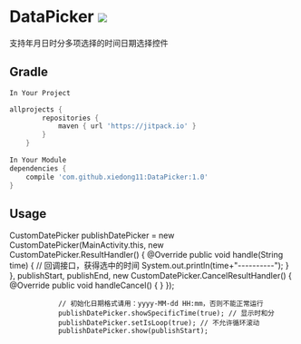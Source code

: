 # DataPicker [![](https://jitpack.io/v/xiedong11/DataPicker.svg)](https://jitpack.io/#xiedong11/DataPicker)
支持年月日时分多项选择的时间日期选择控件



## Gradle

``` groovy
In Your Project

allprojects {
		repositories {
			maven { url 'https://jitpack.io' }
		}
	}
	
In Your Module
dependencies {
    compile 'com.github.xiedong11:DataPicker:1.0'
}
```
    
## Usage

CustomDatePicker publishDatePicker = new CustomDatePicker(MainActivity.this, new CustomDatePicker.ResultHandler() {
                    @Override
                    public void handle(String time) { // 回调接口，获得选中的时间
                        System.out.println(time+"----------");
                    }
                }, publishStart, publishEnd, new CustomDatePicker.CancelResultHandler() {
                    @Override
                    public void handleCancel() {
                    }
                });

                // 初始化日期格式请用：yyyy-MM-dd HH:mm，否则不能正常运行
                publishDatePicker.showSpecificTime(true); // 显示时和分
                publishDatePicker.setIsLoop(true); // 不允许循环滚动
                publishDatePicker.show(publishStart);
